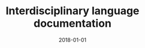 ---
title: "Interdisciplinary language documentation"
collection: publications
permalink: /publication/2018-interdisciplinary-language-documentation
date: 2018-01-01
venue: 'Oxford Handbook of Endangered Languages'
citation: 'Holton, Gary. 2018. Interdisciplinary language documentation. <i>Oxford Handbook of Endangered Languages</i>, ed. by Kenneth Rehg and Lyle Campbell. Oxford University Press. '
---